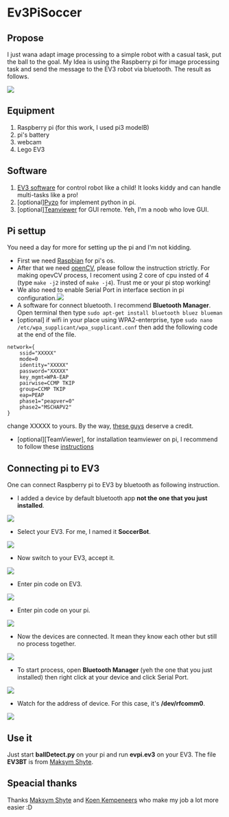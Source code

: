 # Ev3PiSoccer

## Propose
I just wana adapt image processing to a simple robot with a casual task, put the ball to the goal. My Idea is using the Raspberry pi for image processing task and send the message to the EV3 robot via bluetooth. The result as follows.

[![](./img/9.PNG)](https://youtu.be/1NdWqt1gIag)

## Equipment
1. Raspberry pi (for this work, I used pi3 modelB)
1. pi's battery
1. webcam
1. Lego EV3 

## Software
1. [EV3 software](https://education.lego.com/en-us/downloads/mindstorms-ev3/software) for control robot like a child! It looks kiddy and can handle multi-tasks like a pro! 
1. [optional][Pyzo](https://pyzo.org/start.html) for implement python in pi.
1. [optional][Teanviewer](https://www.teamviewer.com) for GUI remote. Yeh, I'm a noob who love GUI. 

## Pi settup
You need a day for more for setting up the pi and I'm not kidding.
* First we need [Raspbian](https://www.raspberrypi.org/downloads/raspbian/) for pi's os.
* After that we need [openCV](https://www.pyimagesearch.com/2018/09/26/install-opencv-4-on-your-raspberry-pi/), please follow the instruction strictly. For making opevCV process, I recoment using 2 core of cpu insted of 4 (type `make -j2` insted of `make -j4`). Trust me or your pi stop working!
* We also need to enable Serial Port in interface section in pi configuration.![](./img/0.PNG)
* A software for connect bluetooth. I recommend **Bluetooth Manager**. Open terminal then type `sudo apt-get install bluetooth bluez blueman`
* [optional] if wifi in your place using WPA2-enterprise, type `sudo nano /etc/wpa_supplicant/wpa_supplicant.conf` then add the following code at the end of the file.
```
network={
	ssid="XXXXX"
	mode=0
	identity="XXXXX"
	password="XXXXX" 
	key_mgmt=WPA-EAP
	pairwise=CCMP TKIP
	group=CCMP TKIP
	eap=PEAP	
	phase1="peapver=0"
	phase2="MSCHAPV2"
} 
```
change XXXXX to yours. By the way, [these guys](/etc/wpa_supplicant/wpa_supplicant.conf) deserve a credit.
* [optional][TeamViewer], for installation teamviewer on pi, I recommend to follow these [instructions](https://pimylifeup.com/raspberry-pi-teamviewer/) 
## Connecting pi to EV3
One can connect Raspberry pi to EV3 by bluetooth as following instruction.
* I added a device by default bluetooth app **not the one that you just installed**. 

![](./img/1.PNG)

* Select your EV3. For me, I named it **SoccerBot**.

![](./img/2.PNG)

* Now switch to your EV3, accept it.

![](./img/3.PNG)

* Enter pin code on EV3.

![](./img/4.PNG)

* Enter pin code on your pi.

![](./img/5.PNG)

* Now the devices are connected. It mean they know each other but still no process together.

![](./img/6.PNG)

* To start process, open **Bluetooth Manager** (yeh the one that you just installed) then right click at your device and click Serial Port.

![](./img/7.PNG)

* Watch for the address of device. For this case, it's **/dev/rfcomm0**.

![](./img/8.PNG)

## Use it
Just start **ballDetect.py** on your pi and run **evpi.ev3** on your EV3. The file **EV3BT** is from [Maksym Shyte](http://www.geekdroppings.com/2018/01/21/raspberry-pi-and-the-lego-ev3-connected-by-bluetooth/).

## Speacial thanks
Thanks [Maksym Shyte](http://www.geekdroppings.com/2018/01/21/raspberry-pi-and-the-lego-ev3-connected-by-bluetooth/) and [Koen Kempeneers](https://www.hackster.io/KKE/raspberry-pi-lego-mindstorms-ev3-bluetooth-communication-aa42e2) who make my job a lot more easier :D
